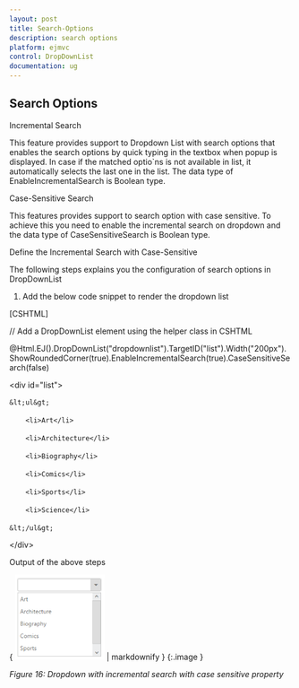 ```yaml
---
layout: post
title: Search-Options
description: search options 
platform: ejmvc
control: DropDownList
documentation: ug
---
```


## Search Options 

Incremental Search 

This feature provides support to Dropdown List with search options that enables the search options by quick typing in the textbox when popup is displayed. In case if the matched optio`ns is not available in list, it automatically selects the last one in the list.  The data type of EnableIncrementalSearch is Boolean type.

Case-Sensitive Search 

This features provides support to search option with case sensitive. To achieve this you need to enable the incremental search on dropdown and the data type of CaseSensitiveSearch is Boolean type. 

Define the Incremental Search with Case-Sensitive 

The following steps explains you the configuration of search options in DropDownList

1. Add the below code snippet to render the dropdown list



[CSHTML]

// Add a DropDownList element using the helper class in CSHTML

@Html.EJ().DropDownList("dropdownlist").TargetID("list").Width("200px").ShowRoundedCorner(true).EnableIncrementalSearch(true).CaseSensitiveSearch(false)



&lt;div id="list"&gt;

    &lt;ul&gt;

        <li>Art</li>

        <li>Architecture</li>

        <li>Biography</li>

        <li>Comics</li>

        <li>Sports</li>

        <li>Science</li>

    &lt;/ul&gt;

&lt;/div&gt;





Output of the above steps

{ ![](Search-Options_images/Search-Options_img1.png) | markdownify }
{:.image }


_Figure 16: Dropdown with incremental search with case sensitive property_  

